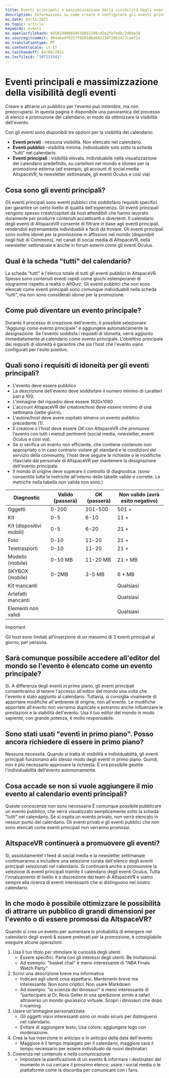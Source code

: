 ```yaml
---
title: Eventi principali e massimizzazione della visibilità degli eventi
description: Informazioni su come creare e configurare gli eventi principali di AltspaceVR, ottimizzando al contempo la visibilità.
ms.date: 03/11/2021
ms.topic: article
keywords: eventi
ms.openlocfilehash: 44581d900b5853d051198cd2e2fefe6bc2d04a18
ms.sourcegitcommit: d84a6adf631ff02b106e682238f2861477caef1e
ms.translationtype: MT
ms.contentlocale: it-IT
ms.lasthandoff: 04/08/2021
ms.locfileid: "107213341"
---
```

# <a name="main-events-and-maximizing-event-visibility"></a>Eventi principali e massimizzazione della visibilità degli eventi

Creare e attrarre un pubblico per l'evento può intimidire, ma non preoccuparsi. In questa pagina è disponibile una panoramica del processo di elenco e promozione del calendario, in modo da ottimizzare la visibilità dell'evento.

Con gli eventi sono disponibili tre opzioni per la visibilità del calendario:

* **Eventi privati** : nessuna visibilità. Non elencato nel calendario.
* **Eventi pubblici** -visibilità minima. Individuabile solo sotto la scheda "tutti" nel calendario.
* **Eventi principali** : visibilità elevata. Individuabile nella visualizzazione del calendario predefinito, su cartelloni nel mondo e idoneo per la promozione esterna (ad esempio, gli account di social media AltspaceVR, la newsletter settimanale, gli eventi Oculus e così via)

## <a name="what-are-main-events"></a>Cosa sono gli eventi principali?

Gli eventi principali sono eventi pubblici che soddisfano requisiti specifici per garantire un certo livello di qualità dell'esperienza. Gli eventi principali vengono spesso creati/ospitati da host attendibili che hanno lavorato duramente per produrre contenuti accattivanti e divertenti. Il calendario degli eventi di AltspaceVR consente di filtrare in base agli eventi principali, rendendoli estremamente individuabili e facili da trovare. Gli eventi principali sono inoltre idonei per la promozione in affissioni nel mondo (disponibili negli hub di Commons), nei canali di social media di AltspaceVR, nella newsletter settimanale e anche in forum esterni come gli eventi Oculus.

## <a name="what-is-the-all-tab-of-the-calendar"></a>Qual è la scheda "tutti" del calendario?

La scheda "tutti" è l'elenco totale di tutti gli eventi pubblici in AltspaceVR. Spesso sono contenuti eventi rapidi come giochi estemporanei di ologrammi rispetto a realtà o AltQuiz. Gli eventi pubblici che non sono elencati come eventi principali sono comunque individuabili nella scheda "tutti", ma non sono considerati idonei per la promozione.

## <a name="how-can-my-event-become-a-main-event"></a>Come può diventare un evento principale?

Durante il processo di creazione dell'evento, è possibile selezionare "Aggiungi come evento principale" e aggiungere automaticamente la designazione. Se l'evento soddisfa i requisiti di idoneità, verrà aggiunto immediatamente al calendario come evento principale. L'obiettivo principale dei requisiti di idoneità è garantire che sia l'host che l'evento siano configurati per l'esito positivo.

## <a name="what-are-the-eligibility-requirements-for-main-events"></a>Quali sono i requisiti di idoneità per gli eventi principali?

* L'evento deve essere pubblico
* La descrizione dell'evento deve soddisfare il numero minimo di caratteri pari a 100.
* L'immagine del riquadro deve essere 1920x1080
* L'account AltspaceVR del creatore/host deve essere minimo di una settimana (sette giorni).
* L'autore/host deve avere ospitato almeno un evento pubblico precedente (1).
* Il creatore o l'host deve essere OK con AltspaceVR che promuove l'evento con tutti i metodi pertinenti (social media, newsletter, eventi Oculus e così via).
* Se si verifica un evento non efficiente, che contiene contenuto non appropriato o in caso contrario violare gli standard e le condizioni del servizio della community, l'host deve seguire le richieste o le modifiche rilasciate dal personale di AltspaceVR per mantenere la designazione dell'evento principale.
* Il mondo di origine deve superare il controllo di diagnostica: (sono consentite tutte le metriche all'interno delle tabelle valide e corrette. Le metriche nella tabella non valida non sono.)

| Diagnostic | Valido (passerà) | OK (passerà) | Non valido (avrà esito negativo) |
|---|---|---|---|
| Oggetti | 0-200 | 201-500 | 501 + |
| Kit | 0-5 | 6-10 | 11 + |
| Kit (dispositivi mobili) | 0-5 | 6-20 | 21 + |
| Foto | 0-10 | 11-20 | 21 + |
| Teletrasporti | 0-10 | 11-20 | 21 + |
| Modello (mobile) | 0-10 MB | 11-20 MB | 21 + MB |
| SKYBOX (mobile) | 0-2MB | 3-5 MB | 6 + MB |
| Kit mancanti |  |  | Qualsiasi |
| Artefatti mancanti |  |  | Qualsiasi |
| Elementi non validi |  |  | Qualsiasi |

> [!IMPORTANT]
> Gli host sono limitati all'inserzione di un massimo di 3 eventi principali al giorno, per persona.  

## <a name="will-i-still-have-access-to-the-world-editor-if-my-event-is-listed-as-a-main-event"></a>Sarà comunque possibile accedere all'editor del mondo se l'evento è elencato come un evento principale?

Sì. A differenza degli eventi in primo piano, gli eventi principali consentiranno di tenere l'accesso all'editor del mondo una volta che l'evento è stato aggiunto al calendario. Tuttavia, si consiglia vivamente di apportare modifiche all'ambiente di origine, non all'evento. Le modifiche apportate all'evento non verranno duplicate e potranno anche influenzare le prestazioni e la stabilità dell'evento. Usa il tuo editor del mondo in modo sapiente, con grande potenza, è molto responsabile.

## <a name="you-used-to-have-featured-events-can-i-still-request-to-be-featured"></a>Sono stati usati "eventi in primo piano". Posso ancora richiedere di essere in primo piano?

Nessuna necessità. Quando si tratta di visibilità e individuabilità, gli eventi principali funzionano allo stesso modo degli eventi in primo piano. Quindi, non è più necessario approvare la richiesta. È ora possibile gestire l'individuabilità dell'evento autonomamente.

## <a name="what-if-i-dont-want-to-add-my-event-to-the-main-events-calendar"></a>Cosa accade se non si vuole aggiungere il mio evento al calendario eventi principali?

Queste conoscenze non sono necessarie È comunque possibile pubblicare un evento pubblico, che verrà visualizzato semplicemente sotto la scheda "tutti" nel calendario. Se si ospita un evento privato, non verrà elencato in nessun punto del calendario. Gli eventi privati e gli eventi pubblici che non sono elencati come eventi principali non verranno promossi.

## <a name="will-altspacevr-still-help-promote-my-events"></a>AltspaceVR continuerà a promuovere gli eventi?

Sì, assolutamente! I feed di social media e la newsletter settimanale continueranno a includere una selezione curata dell'elenco degli eventi principali selezionati nel calendario. Si continuerà anche a promuovere la selezione di eventi principali tramite il calendario degli eventi Oculus. Tutta l'innalzamento di livello è a discrezione del team di AltspaceVR e siamo sempre alla ricerca di eventi interessanti che si distinguono nel nostro calendario.

## <a name="how-can-i-maximize-my-chances-of-attracting-a-large-audience-to-my-event-or-being-promoted-by-altspacevr"></a>In che modo è possibile ottimizzare le possibilità di attrarre un pubblico di grandi dimensioni per l'evento o di essere promossi da AltspaceVR?

Quando si crea un evento per aumentare le probabilità di emergere nel calendario degli eventi & essere prelevati per la promozione, è consigliabile eseguire alcune operazioni:

1. Usa il tuo titolo per stimolare le curiosità degli utenti
    * Essere specifici. Parla con gli interessi degli utenti. Be Invitational.
    * Ad esempio: "basket chat" è meno interessante di "NBA Finals Watch Party"
2. Scrivi una descrizione breve ma informativa
    * Indicare agli utenti cosa aspettarsi. Mantenerlo breve ma interessante. Non sono criptici. Non usare Markdown
    * Ad esempio: "la scienza dei dinosauri" è meno interessante di "partecipare al Dr. Ross Geller in una spedizione simile a safari attraverso un mondo giurassico virtuale. Scopri i dinosauri che dopo il roaming.
3. Usare un'immagine personalizzata
    * Gli oggetti visivi interessanti sono un modo sicuro per distinguersi nel calendario.
    * Evitare di aggiungere testo; Usa colore; aggiungere logo con moderazione.
4. Crea la tua inserzione in anticipo e in anticipo della data dell'evento
    * Maggiore è il tempo impiegato per il calendario, maggiore sarà il tempo necessario per essere individuato da nuovi destinatari.
5. Coerenza nel contenuto e nella comunicazione
    * Impostare la pianificazione di un evento & informare i destinatari del momento in cui cercare il prossimo elenco; usare i social media o le piattaforme come la discordia per comunicare con i fans.